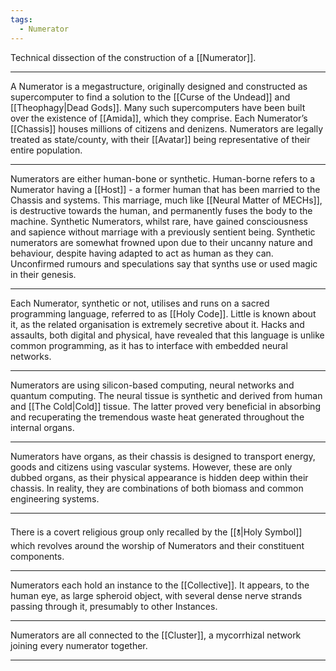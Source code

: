 ```yaml
---
tags:
  - Numerator
---
```

Technical dissection of the construction of a [[Numerator]]. 
***
A Numerator is a megastructure, originally designed and constructed as supercomputer to find a solution to the [[Curse of the Undead]] and [[Theophagy|Dead Gods]]. 
Many such supercomputers have been built over the existence of [[Amida]], which they comprise. Each Numerator’s [[Chassis]] houses millions of citizens and denizens. Numerators are legally treated as state/county, with their [[Avatar]] being representative of their entire population. 
***
Numerators are either human-bone or synthetic. 
Human-borne refers to a Numerator having a [[Host]] - a former human that has been married to the Chassis and systems. This marriage, much like [[Neural Matter of MECHs]], is destructive towards the human, and permanently fuses the body to the machine. 
Synthetic Numerators, whilst rare, have gained consciousness and sapience without marriage with a previously sentient being. Synthetic numerators are somewhat frowned upon due to their uncanny nature and behaviour, despite having adapted to act as human as they can. Unconfirmed rumours and speculations say that synths use or used magic in their genesis. 
***
Each Numerator, synthetic or not, utilises and runs on a sacred programming language, referred to as [[Holy Code]]. Little is known about it, as the related organisation is extremely secretive about it. Hacks and assaults, both digital and physical, have revealed that this language is unlike common programming, as it has to interface with embedded neural networks. 
***
Numerators are using silicon-based computing, neural networks and quantum computing. The neural tissue is synthetic and derived from human and [[The Cold|Cold]] tissue. The latter proved very beneficial in absorbing and recuperating the tremendous waste heat generated throughout the internal organs. 
***
Numerators have organs, as their chassis is designed to transport energy, goods and citizens using vascular systems. 
However, these are only dubbed organs, as their physical appearance is hidden deep within their chassis. In reality, they are combinations of both biomass and common engineering systems. 
***
There is a covert religious group only recalled by the [[🝋|Holy Symbol]] which revolves around the worship of Numerators and their constituent components. 
***
Numerators each hold an instance to the [[Collective]]. It appears, to the human eye, as large spheroid object, with several dense nerve strands passing through it, presumably to other Instances. 
***
Numerators are all connected to the [[Cluster]], a mycorrhizal network joining every numerator together. 
***
